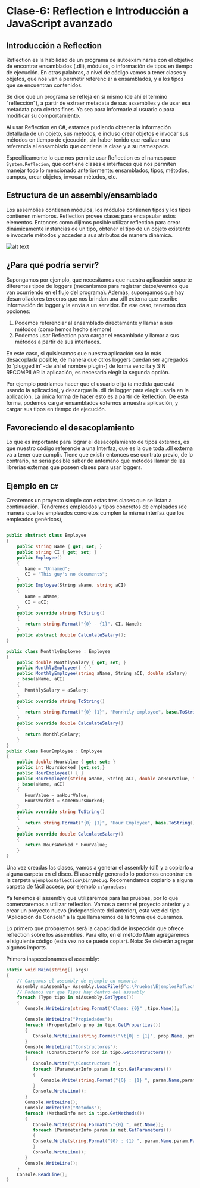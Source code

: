 # Clase-6: Reflection e Introducción a JavaScript avanzado

## Introducción a Reflection

Reflection es la habilidad de un programa de autoexaminarse con el objetivo de encontrar ensamblados (.dll), módulos, o información de tipos en tiempo de ejecución. En otras palabras, a nivel de código vamos a tener clases y objetos, que nos van a permetir referenciar a ensamblados, y a los tipos que se encuentran contenidos.

Se dice que un programa se refleja en sí mismo (de ahí el termino "reflección"), a partir de extraer metadata de sus assemblies y de usar esa metadata para ciertos fines. Ya sea para informarle al usuario o para modificar su comportamiento.

Al usar Reflection en C#, estamos pudiendo obtener la información detallada de un objeto, sus métodos, e incluso crear objetos e invocar sus métodos en tiempo de ejecución, sin haber tenido que realizar una referencia al ensamblado que contiene la clase y a su namespace.

Específicamente lo que nos permite usar Reflection es el namespace ```System.Reflecion```, que contiene clases e interfaces que nos permiten manejar todo lo mencionado anteriormente: ensamblados, tipos, métodos, campos, crear objetos, invocar métodos, etc.

## Estructura de un assembly/ensamblado

Los assemblies contienen módulos, los módulos contienen tipos y los tipos contienen miembros. Reflection provee clases para encapsular estos elementos. Entonces como dijimos posible utilizar reflection para crear dinámicamente instancias de un tipo, obtener el tipo de un objeto existente e invocarle métodos y acceder a sus atributos de manera dinámica. 
 
![alt text](http://www.codeproject.com/KB/cs/DLR/structure.JPG)

## ¿Para qué podría servir?

Supongamos por ejemplo, que necesitamos que nuestra aplicación soporte diferentes tipos de loggers (mecanismos para registrar datos/eventos que van ocurriendo en el flujo del programa). Además, supongamos que hay desarrolladores terceros que nos brindan una .dll externa que escribe información de logger y la envía a un servidor. En ese caso, tenemos dos opciones:

1) Podemos referenciar al ensamblado directamente y llamar a sus métodos (como hemos hecho siempre) 
2) Podemos usar Reflection para cargar el ensamblado y llamar a sus métodos a partir de sus interfaces.

En este caso, si quisieramos que nuestra aplicación sea lo más desacoplada posible, de manera que otros loggers puedan ser agregados (o 'plugged in' -de ahí el nombre plugin-) de forma sencilla y SIN RECOMPILAR la aplicación, es necesario elegir la segunda opción.

Por ejemplo podríamos hacer que el usuario elija (a medida que está usando la aplicación), y descargue la .dll de logger para elegir usarla en la aplicación. La única forma de hacer esto es a partir de Reflection. De esta forma, podemos cargar ensamblados externos a nuestra aplicación, y cargar sus tipos en tiempo de ejecución. 

## Favoreciendo el desacoplamiento

Lo que es importante para lograr el desacoplamiento de tipos externos, es que nuestro código referencie a una Interfaz, que es la que toda .dll externa va a tener que cumplir. Tiene que existir entonces ese contrato previo, de lo contrario, no sería posible saber de antemano qué metodos llamar de las librerías externas que poseen clases para usar loggers.

## Ejemplo en ```C#```

Crearemos un proyecto simple con estas tres clases que se listan a continuación. Tendremos empleados y tipos concretos de empleados (de manera que los empleados concretos cumplen la misma interfaz que los empleados genéricos),

```C#

public abstract class Employee
{
    public string Name { get; set; }
    public string CI { get; set; }
    public Employee()
    {
       Name = "Unnamed";
       CI = "This guy's no documents";
    }
    public Employee(String aName, string aCI)
    {
       Name = aName;
       CI = aCI;
    }
    public override string ToString()
    {
       return string.Format("{0} - {1}", CI, Name);
    }
    public abstract double CalculateSalary();
}

public class MonthlyEmployee : Employee
{
    public double MonthlySalary { get; set; }
    public MonthlyEmployee() { }
    public MonthlyEmployee(string aName, String aCI, double aSalary)
    : base(aName, aCI)
    {
       MonthlySalary = aSalary;
    }
    public override string ToString()
    {
       return string.Format("{0} {1}", "Monnhtly employee", base.ToString());
    }
    public override double CalculateSalary()
    {
       return MonthlySalary;
    }
}
public class HourEmployee : Employee
{
    public double HourValue { get; set; }
    public int HoursWorked {get;set;}
    public HourEmployee() { }
    public HourEmployee(string aName, String aCI, double anHourValue, int someHoursWorked)
    : base(aName, aCI)
    {
       HourValue = anHourValue;
       HoursWorked = someHoursWorked;
    }
    public override string ToString()
    {
       return string.Format("{0} {1}", "Hour Employee", base.ToString());
    }
    public override double CalculateSalary()
    {
       return HoursWorked * HourValue;
    }
}

```

Una vez creadas las clases, vamos a generar el assembly (dll) y a copiarlo a alguna carpeta en el disco. El assembly generado lo podemos encontrar en la carpeta ```EjemplosReflection\bin\Debug```. Recomendamos copiarlo a alguna carpeta de fácil acceso, por ejemplo ```c:\pruebas:```

Ya tenemos el assembly que utilizaremos para las pruebas, por lo que comenzaremos a utilizar
reflection. Vamos a cerrar el proyecto anterior y a crear un proyecto nuevo (independiente del anterior), esta vez del tipo “Aplicación de Consola” a la que llamaremos de la forma que queramos.

Lo primero que probaremos será la capacidad de inspección que ofrece reflection sobre los
assemblies. Para ello, en el método Main agregaremos el siguiente código (esta vez no se puede copiar). Nota: Se deberán agregar algunos imports.

Primero inspeccionamos el assembly:

```C#
static void Main(string[] args)
{
    // Cargamos el assembly de ejemplo en memoria
    Assembly miAssembly= Assembly.LoadFile(@"c:\Pruebas\EjemplosReflection.dll");
    // Podemos ver que Tipos hay dentro del assembly
    foreach (Type tipo in miAssembly.GetTypes())
    {
       Console.WriteLine(string.Format("Clase: {0}" ,tipo.Name));

       Console.WriteLine("Propiedades");
       foreach (PropertyInfo prop in tipo.GetProperties())
       {
          Console.WriteLine(string.Format("\t{0} : {1}", prop.Name, prop.PropertyType.Name));
       }
       Console.WriteLine("Constructores");
       foreach (ConstructorInfo con in tipo.GetConstructors())
       {
          Console.Write("\tConstructor: ");
          foreach (ParameterInfo param in con.GetParameters())
          {
             Console.Write(string.Format("{0} : {1} ", param.Name,param.ParameterType.Name));
          }
          Console.WriteLine();
       }
       Console.WriteLine();
       Console.WriteLine("Metodos");
       foreach (MethodInfo met in tipo.GetMethods())
       {
          Console.Write(string.Format("\t{0} ", met.Name));
          foreach (ParameterInfo param in met.GetParameters())
          {
          Console.Write(string.Format("{0} : {1} ", param.Name,param.ParameterType.Name));
          }
          Console.WriteLine();
       }
       Console.WriteLine();
    }
    Console.ReadLine();
}
```
